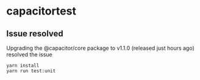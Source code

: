 # capacitortest

## Issue resolved
Upgrading the @capacitor/core package to v1.1.0 (released just hours ago) resolved the issue

```
yarn install
yarn run test:unit
```
